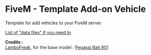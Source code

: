 # FiveM - Template Add-on Vehicle
Template for add vehicles to your FiveM server

[List of "data files" if you need to](https://docs.fivem.net/docs/game-references/data-files/)

**Credits :** </br>
[LamboFreak](https://www.gta5-mods.com/users/LamboFreak), for the base model : [Pegassi Bati 901](https://fr.gta5-mods.com/vehicles/pegassi-bati-901-add-on-tuning-sounds-lods)

